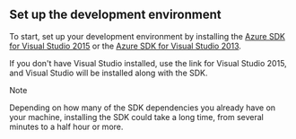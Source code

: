 ## <a name="setupdevenv"></a>Set up the development environment
To start, set up your development environment by installing the [Azure SDK for Visual Studio 2015](http://go.microsoft.com/fwlink/?linkid=518003) or the [Azure SDK for Visual Studio 2013](http://go.microsoft.com/fwlink/?LinkID=324322).

If you don't have Visual Studio installed, use the link for Visual Studio 2015, and Visual Studio will be installed along with the SDK.

> [!NOTE]
> Depending on how many of the SDK dependencies you already have on your machine, installing the SDK could take a long time, from several minutes to a half hour or more.
> 
> 
